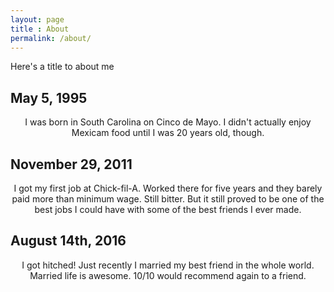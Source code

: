 ```yaml
---
layout: page
title : About
permalink: /about/
---
```

Here's a title to about me 

<h2>May 5, 1995</h2>
<center><p>I was born in South Carolina on Cinco de Mayo.  I didn't actually enjoy Mexicam food until I was 20 years old, though. </p></center>

<h2>November 29, 2011</h2>
<center><p>I got my first job at Chick-fil-A.  Worked there for five years and they barely paid more than minimum wage.  Still bitter.  But it still proved to be one of the best jobs I could have with some of the best friends I ever made. </p></center>

<h2>August 14th, 2016</h2>
<center><p>I got hitched!  Just recently I married my best friend in the whole world.  Married life is awesome.  10/10 would recommend again to a friend.  </p></center>


